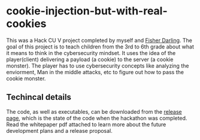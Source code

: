 # cookie-injection-but-with-real-cookies

This was a Hack CU V project completed by myself and [Fisher
Darling](https://github.com/fisherdarling). The goal of this project
is to teach children from the 3rd to 6th grade about what it means to
think in the cybersecurity mindset. It uses the idea of the
player(client) delivering a payload (a cookie) to the server (a cookie
monster). The player has to use cybersecurity concepts like analyzing
the enviorment, Man in the middle attacks, etc to figure out how to
pass the cookie monster.

## Techincal details

The code, as well as executables, can be downloaded from the [release
page](https://github.com/jakevossen5/cookie-injection-but-with-real-cookies/releases), which is the state of the code when the hackathon was
completed. Read the whitepaper pdf attached to learn more about the
future development plans and a release proposal.
